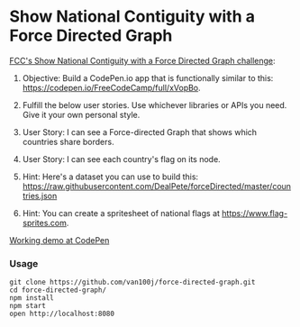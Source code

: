 Show National Contiguity with a Force Directed Graph
=====================

[FCC's Show National Contiguity with a Force Directed Graph challenge](https://www.freecodecamp.com/challenges/show-national-contiguity-with-a-force-directed-graph):

1. Objective: Build a CodePen.io app that is functionally similar to this: https://codepen.io/FreeCodeCamp/full/xVopBo.

2. Fulfill the below user stories. Use whichever libraries or APIs you need. Give it your own personal style.

3. User Story: I can see a Force-directed Graph that shows which countries share borders.

4. User Story: I can see each country's flag on its node.

5. Hint: Here's a dataset you can use to build this: https://raw.githubusercontent.com/DealPete/forceDirected/master/countries.json

6. Hint: You can create a spritesheet of national flags at https://www.flag-sprites.com.

[Working demo at CodePen](http://codepen.io/van100j/full/NdqEYY/)

### Usage

```
git clone https://github.com/van100j/force-directed-graph.git
cd force-directed-graph/
npm install
npm start
open http://localhost:8080
```
